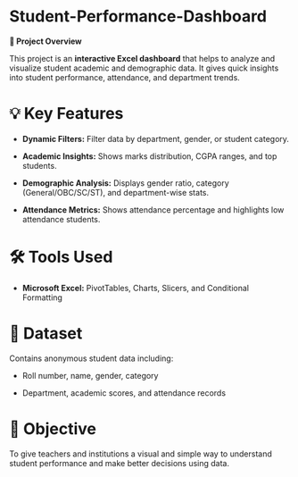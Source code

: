 # Student-Performance-Dashboard
**🧾 Project Overview**

This project is an **interactive Excel dashboard** that helps to analyze and visualize student academic and demographic data.
It gives quick insights into student performance, attendance, and department trends.

# 💡 Key Features

- **Dynamic Filters:** Filter data by department, gender, or student category.

- **Academic Insights:** Shows marks distribution, CGPA ranges, and top students.

- **Demographic Analysis:** Displays gender ratio, category (General/OBC/SC/ST), and department-wise stats.

- **Attendance Metrics:** Shows attendance percentage and highlights low attendance students.

# 🛠 Tools Used

- **Microsoft Excel:** PivotTables, Charts, Slicers, and Conditional Formatting

# 📁 Dataset

Contains anonymous student data including:

- Roll number, name, gender, category

- Department, academic scores, and attendance records

# 🎯 Objective

To give teachers and institutions a visual and simple way to understand student performance and make better decisions using data.
